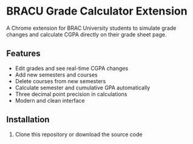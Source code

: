 # BRACU Grade Calculator Extension

A Chrome extension for BRAC University students to simulate grade changes and calculate CGPA directly on their grade sheet page.

## Features

- Edit grades and see real-time CGPA changes
- Add new semesters and courses
- Delete courses from new semesters
- Calculate semester and cumulative GPA automatically
- Three decimal point precision in calculations
- Modern and clean interface

## Installation

1. Clone this repository or download the source code